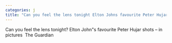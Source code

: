 ```yaml
---
categories: j
title: "Can you feel the lens tonight Elton Johns favourite Peter Hujar shots – in pictures  The Guardian"
---
```

Can you feel the lens tonight? Elton John"s favourite Peter Hujar shots – in pictures&nbsp;&nbsp;The Guardian